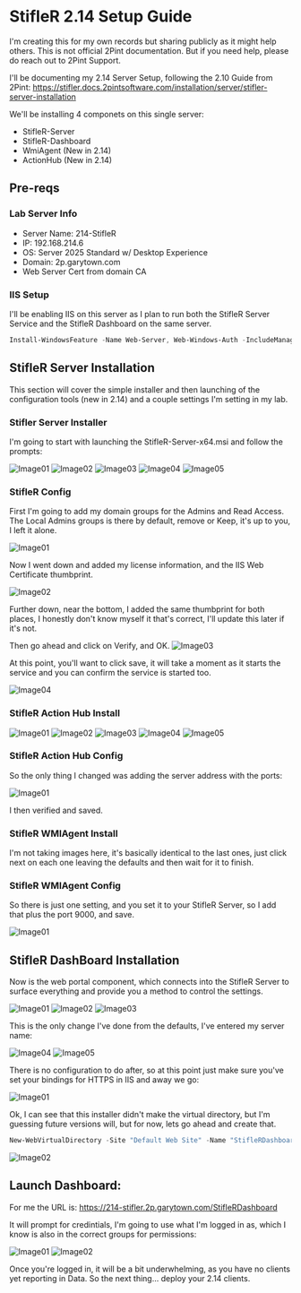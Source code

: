 # StifleR 2.14 Setup Guide

I'm creating this for my own records but sharing publicly as it might help others.  This is not official 2Pint documentation.  But if you need help, please do reach out to 2Pint Support.  

I'll be documenting my 2.14 Server Setup, following the 2.10 Guide from 2Pint:  https://stifler.docs.2pintsoftware.com/installation/server/stifler-server-installation


We'll be installing 4 componets on this single server:
- StifleR-Server
- StifleR-Dashboard
- WmiAgent (New in 2.14)
- ActionHub (New in 2.14)
  
## Pre-reqs

### Lab Server Info

- Server Name: 214-StifleR
- IP: 192.168.214.6
- OS: Server 2025 Standard w/ Desktop Experience
- Domain: 2p.garytown.com
- Web Server Cert from domain CA

### IIS Setup
I'll be enabling IIS on this server as I plan to run both the StifleR Server Service and the StifleR Dashboard on the same server.

```PowerShell
Install-WindowsFeature -Name Web-Server, Web-Windows-Auth -IncludeManagementTools
```

## StifleR Server Installation

This section will cover the simple installer and then launching of the configuration tools (new in 2.14) and a couple settings I'm setting in my lab.

### Stifler Server Installer

I'm going to start with launching the StifleR-Server-x64.msi and follow the prompts:

![Image01](media/ServerSetup01.png)
![Image02](media/ServerSetup02.png)
![Image03](media/ServerSetup03.png)
![Image04](media/ServerSetup04.png)
![Image05](media/ServerSetup05.png)

### StifleR Config

First I'm going to add my domain groups for the Admins and Read Access.  The Local Admins groups is there by default, remove or Keep, it's up to you, I left it alone.

![Image01](media/ServerConfig01.png)

Now I went down and added my license information, and the IIS Web Certificate thumbprint.

![Image02](media/ServerConfig02.png)

Further down, near the bottom, I added the same thumbprint for both places, I honestly don't know myself it that's correct, I'll update this later if it's not.

Then go ahead and click on Verify, and OK.
![Image03](media/ServerConfig03.png)

At this point, you'll want to click save, it will take a moment as it starts the service and you can confirm the service is started too.

![Image04](media/ServerConfig04.png)

### StifleR Action Hub Install

![Image01](media/ActionHubSetup01.png)
![Image02](media/ActionHubSetup02.png)
![Image03](media/ActionHubSetup03.png)
![Image04](media/ActionHubSetup04.png)
![Image05](media/ActionHubSetup05.png)

### StifleR Action Hub Config

So the only thing I changed was adding the server address with the ports:

![Image01](media/ActionHubConfig01.png)

I then verified and saved.

### StifleR WMIAgent Install

I'm not taking images here, it's basically identical to the last ones, just click next on each one leaving the defaults and then wait for it to finish.

### StifleR WMIAgent Config

So there is just one setting, and you set it to your StifleR Server, so I add that plus the port 9000, and save.

![Image01](media/WMIAgentConfig01.png)

## StifleR DashBoard Installation

Now is the web portal component, which connects into the StifleR Server to surface everything and provide you a method to control the settings.

![Image01](media/DashboardSetup01.png)
![Image02](media/DashboardSetup02.png)
![Image03](media/DashboardSetup03.png)

This is the only change I've done from the defaults, I've entered my server name:

![Image04](media/DashboardSetup04.png)
![Image05](media/DashboardSetup05.png)

There is no configuration to do after, so at this point just make sure you've set your bindings for HTTPS in IIS and away we go:

![Image01](media/DashboardIISConfig01.png)

Ok, I can see that this installer didn't make the virtual directory, but I'm guessing future versions will, but for now, lets go ahead and create that.

```PowerShell
New-WebVirtualDirectory -Site "Default Web Site" -Name "StifleRDashboard" -PhysicalPath 'C:\Program Files\2Pint Software\StifleR Dashboards\Dashboard Files'
```

![Image02](media/DashboardIISConfig02.png)

## Launch Dashboard:

For me the URL is: https://214-stifler.2p.garytown.com/StifleRDashboard

It will prompt for credintials, I'm going to use what I'm logged in as, which I know is also in the correct groups for permissions:

![Image01](media/DashBoard01.png)
![Image02](media/DashBoard02.png)

Once you're logged in, it will be a bit underwhelming, as you have no clients yet reporting in Data.  So the next thing... deploy your 2.14 clients.
